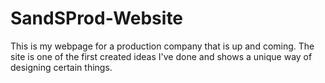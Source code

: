 # SandSProd-Website

This is my webpage for a production company that is up and coming. The site is one of the first created ideas I've done and shows a unique way of designing certain things.

